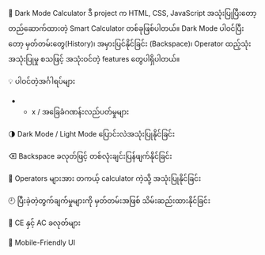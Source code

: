 🧮 Dark Mode Calculator
ဒီ project က HTML, CSS, JavaScript အသုံးပြုပြီးတော့ တည်ဆောက်ထားတဲ့ Smart Calculator တစ်ခုဖြစ်ပါတယ်။
Dark Mode ပါဝင်ပြီးတော့ မှတ်တမ်းတွေ(History)၊ အမှားပြင်နိုင်ခြင်း (Backspace)၊ Operator ထည့်သုံးအသုံးပြုမှု စသဖြင့် 
အသုံးဝင်တဲ့ features တွေပါရှိပါတယ်။

💡 ပါဝင်တဲ့အင်္ဂါရပ်များ
+ - x / အခြေခံဂဏန်းလည်ပတ်မှုများ

🌗 Dark Mode / Light Mode ပြောင်းလဲအသုံးပြုနိုင်ခြင်း

⌫ Backspace ခလုတ်ဖြင့် တစ်လုံးချင်းပြန်ဖျက်နိုင်ခြင်း

🧠 Operators များအား တကယ့် calculator ကဲ့သို့ အသုံးပြုနိုင်ခြင်း

🕘 ပြီးခဲ့တဲ့တွက်ချက်မှုများကို မှတ်တမ်းအဖြစ် သိမ်းဆည်းထားနိုင်ခြင်း

🔁 CE နှင့် AC ခလုတ်များ

📱 Mobile-Friendly UI
